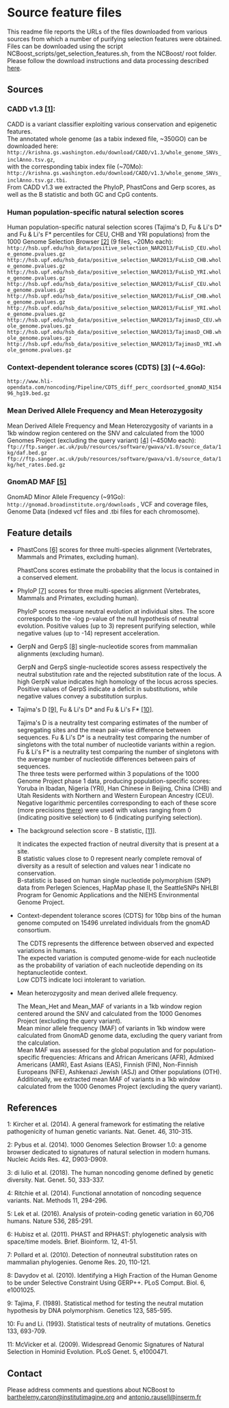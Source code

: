 # Source feature files

This readme file reports the URLs of the files downloaded from various sources from which a number of purifying selection features were obtained.  
Files can be downloaded using the script NCBoost_scripts/get_selection_features.sh, from the NCBoost/ root folder.  
Please follow the download instructions and data processing described [here](https://github.com/RausellLab/NCBoost#2-Download-and-processing-of-the-feature-files-mined-by-NCBoost).

## Sources
### CADD v1.3 [[1]](https://github.com/RausellLab/NCBoost/tree/master/NCBoost_features#references):
CADD is a variant classifier exploiting various conservation and epigenetic features.  
The annotated whole genome (as a tabix indexed file, ~350GO) can be downloaded here:  
`http://krishna.gs.washington.edu/download/CADD/v1.3/whole_genome_SNVs_inclAnno.tsv.gz`,  
with the corresponding tabix index file (~70Mo):  
`http://krishna.gs.washington.edu/download/CADD/v1.3/whole_genome_SNVs_inclAnno.tsv.gz.tbi`.  
From CADD v1.3 we extracted the PhyloP, PhastCons and Gerp scores, as well as the B statistic and both GC and CpG contents.

### Human population-specific natural selection scores
Human population-specific natural selection scores (Tajima's D, Fu & Li's D* and Fu & Li's F* percentiles for CEU, CHB and YRI populations) from the 1000 Genome Selection Browser [[2]](https://github.com/RausellLab/NCBoost/tree/master/NCBoost_features#references) (9 files, ~20Mo each):
`http://hsb.upf.edu/hsb_data/positive_selection_NAR2013/FuLisD_CEU.whole_genome.pvalues.gz`
`http://hsb.upf.edu/hsb_data/positive_selection_NAR2013/FuLisD_CHB.whole_genome.pvalues.gz`
`http://hsb.upf.edu/hsb_data/positive_selection_NAR2013/FuLisD_YRI.whole_genome.pvalues.gz`
`http://hsb.upf.edu/hsb_data/positive_selection_NAR2013/FuLisF_CEU.whole_genome.pvalues.gz`
`http://hsb.upf.edu/hsb_data/positive_selection_NAR2013/FuLisF_CHB.whole_genome.pvalues.gz`
`http://hsb.upf.edu/hsb_data/positive_selection_NAR2013/FuLisF_YRI.whole_genome.pvalues.gz`
`http://hsb.upf.edu/hsb_data/positive_selection_NAR2013/TajimasD_CEU.whole_genome.pvalues.gz`
`http://hsb.upf.edu/hsb_data/positive_selection_NAR2013/TajimasD_CHB.whole_genome.pvalues.gz`
`http://hsb.upf.edu/hsb_data/positive_selection_NAR2013/TajimasD_YRI.whole_genome.pvalues.gz`
    
### Context-dependent tolerance scores (CDTS) [[3]](https://github.com/RausellLab/NCBoost/tree/master/NCBoost_features#references) (~4.6Go):
`http://www.hli-opendata.com/noncoding/Pipeline/CDTS_diff_perc_coordsorted_gnomAD_N15496_hg19.bed.gz`
    
    
### Mean Derived Allele Frequency and Mean Heterozygosity
Mean Derived Allele Frequency and Mean Heterozygosity of variants in a 1kb window region centered on the SNV and calculated from the 1000 Genomes Project (excluding the query variant) [[4]](https://github.com/RausellLab/NCBoost/tree/master/NCBoost_features#references) (~450Mo each):
`ftp://ftp.sanger.ac.uk/pub/resources/software/gwava/v1.0/source_data/1kg/daf.bed.gz`
`ftp://ftp.sanger.ac.uk/pub/resources/software/gwava/v1.0/source_data/1kg/het_rates.bed.gz`


### GnomAD MAF [[5]](https://github.com/RausellLab/NCBoost/tree/master/NCBoost_features#references)
GnomAD Minor Allele Frequency (~91Go):
`http://gnomad.broadinstitute.org/downloads` , VCF and coverage files, Genome Data (indexed vcf files and .tbi files for each chromosome).


## Feature details
* PhastCons [[6]](https://github.com/RausellLab/NCBoost/tree/master/NCBoost_features#references) scores for three multi-species alignment (Vertebrates, Mammals and Primates, excluding human).
  
   PhastCons scores estimate the probability that the locus is contained in a conserved element.


* PhyloP [[7]](https://github.com/RausellLab/NCBoost/tree/master/NCBoost_features#references) scores for three multi-species alignment (Vertebrates, Mammals and Primates, excluding human).
  
   PhyloP scores measure neutral evolution at individual sites. The score corresponds to the -log p-value of the null hypothesis of neutral evolution. 
   Positive values (up to 3) represent purifying selection, while negative values (up to -14) represent acceleration.


* GerpN and GerpS [[8]](https://github.com/RausellLab/NCBoost/tree/master/NCBoost_features#references) single-nucleotide scores from mammalian alignments (excluding human).
  
   GerpN and GerpS single-nucleotide scores assess respectively the neutral substitution rate and the rejected substitution rate of the locus.
   A high GerpN value indicates high homology of the locus across species. 
   Positive values of GerpS indicate a deficit in substitutions, while negative values convey a substitution surplus.


* Tajima's D [[9]](https://github.com/RausellLab/NCBoost/tree/master/NCBoost_features#references), Fu & Li's D* and Fu & Li's F* [[10]](https://github.com/RausellLab/NCBoost/tree/master/NCBoost_features#references).
  
   Tajima's D is a neutrality test comparing estimates of the number of segregating sites and the mean pair-wise difference between sequences.
   Fu & Li's D* is a neutrality test comparing the number of singletons with the total number of nucleotide variants within a region.  
   Fu & Li's F* is a neutrality test comparing the number of singletons with the average number of nucleotide differences between pairs of sequences.  
   The three tests were performed within 3 populations of the 1000 Genome Project phase 1 data, producing population-specific scores: Yoruba in Ibadan, Nigeria (YRI), Han Chinese in Beijing, China (CHB) and Utah Residents with Northern and Western European Ancestry (CEU).  
   Negative logarithmic percentiles corresponding to each of these score (more precisions [there](http://hsb.upf.edu/?page_id=594)) were used with values ranging from 0 (indicating positive selection) to 6 (indicating purifying selection).  


* The background selection score - B statistic, [[11]](https://github.com/RausellLab/NCBoost/tree/master/NCBoost_features#references).
  
   It indicates the expected fraction of neutral diversity that is present at a site.  
   B statistic values close to 0 represent nearly complete removal of diversity as a result of selection and values near 1 indicate no conservation.  
   B-statistic is based on human single nucleotide polymorphism (SNP) data from Perlegen Sciences, HapMap phase II, the SeattleSNPs NHLBI Program for Genomic Applications and the NIEHS Environmental Genome Project. 


* Context-dependent tolerance scores (CDTS) for 10bp bins of the human genome computed on 15496 unrelated individuals from the gnomAD consortium. 
  
   The CDTS represents the difference between observed and expected variations in humans.  
   The expected variation is computed genome-wide for each nucleotide as the probability of variation of each nucleotide depending on its heptanucleotide context.  
   Low CDTS indicate loci intolerant to variation.


* Mean heterozygosity and mean derived allele frequency. 
  
   The Mean_Het and Mean_MAF of variants in a 1kb window region centered around the SNV and calculated from the 1000 Genomes Project (excluding the query variant).  
   Mean minor allele frequency (MAF) of variants in 1kb window were calculated from GnomAD genome data, excluding the query variant from the calculation.  
   Mean MAF was assessed for the global population and for population-specific frequencies: Africans and African Americans (AFR), Admixed Americans (AMR), East Asians (EAS), Finnish (FIN), Non-Finnish Europeans (NFE), Ashkenazi Jewish (ASJ) and Other populations (OTH).  
   Additionally, we extracted mean MAF of variants in a 1kb window calculated from the 1000 Genomes Project (excluding the query variant).


## References
1: Kircher et al. (2014). A general framework for estimating the relative pathogenicity of human genetic variants. Nat. Genet. 46, 310-315.

2: Pybus et al. (2014). 1000 Genomes Selection Browser 1.0: a genome browser dedicated to signatures of natural selection in modern humans. Nucleic Acids Res. 42, D903-D909.

3: di Iulio et al. (2018). The human noncoding genome defined by genetic diversity. Nat. Genet. 50, 333-337.

4: Ritchie et al. (2014). Functional annotation of noncoding sequence variants. Nat. Methods 11, 294-296.

5: Lek et al. (2016). Analysis of protein-coding genetic variation in 60,706 humans. Nature 536, 285-291.

6: Hubisz et al. (2011). PHAST and RPHAST: phylogenetic analysis with space/time models. Brief. Bioinform. 12, 41-51.

7: Pollard et al. (2010). Detection of nonneutral substitution rates on mammalian phylogenies. Genome Res. 20, 110-121.

8: Davydov et al. (2010). Identifying a High Fraction of the Human Genome to be under Selective Constraint Using GERP++. PLoS Comput. Biol. 6, e1001025.

9: Tajima, F. (1989). Statistical method for testing the neutral mutation hypothesis by DNA polymorphism. Genetics 123, 585-595.

10: Fu and Li. (1993). Statistical tests of neutrality of mutations. Genetics 133, 693-709.

11: McVicker et al. (2009). Widespread Genomic Signatures of Natural Selection in Hominid Evolution. PLoS Genet. 5, e1000471.

## Contact
Please address comments and questions about NCBoost to barthelemy.caron@institutimagine.org and antonio.rausell@inserm.fr
